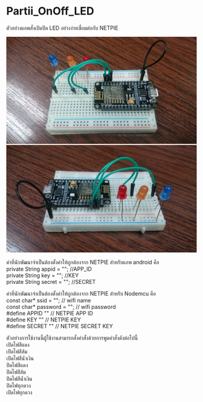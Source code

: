 # Partii_OnOff_LED
ตัวอย่างแอพสั่งเปิดปิด LED อย่างง่ายเชื่อมต่อกับ NETPIE

![alt text](b1.jpg) <br>
![alt text](b2.jpg) <br>

ค่าที่นักพัฒนาจำเป็นต้องตั้งค่าให้ถูกต้องจาก NETPIE สำหรับแอพ android คือ <br>
private String appid = ""; //APP_ID <br>
private String key = ""; //KEY <br>
private String secret = ""; //SECRET <br>
	

ค่าที่นักพัฒนาจำเป็นต้องตั้งค่าให้ถูกต้องจาก NETPIE สำหรับ Nodemcu คือ <br>
const char* ssid     = ""; // wifi name <br>
const char* password = ""; // wifi password <br>
#define APPID   "" // NETPIE APP ID <br>
#define KEY     "" // NETPIE KEY <br>
#define SECRET  "" // NETPIE SECRET KEY <br>
	
	
	
ตัวอย่างการใช้งานนี้ผู้ใช้งานสามารถสั่งคำสั่งด้วยการพูดคำสั่งดังต่อไปนี้ <br>
	เปิดไฟสีแดง<br>
	เปิดไฟสีส้ม<br>
	เปิดไฟสีน้ำเงิน<br>
	ปิดไฟสีแดง<br>
	ปิดไฟสีส้ม<br>
	ปิดไฟสีน้ำเงิน<br>
	ปิดไฟทุกดวง<br>
	เปิดไฟทุกดวง<br>
